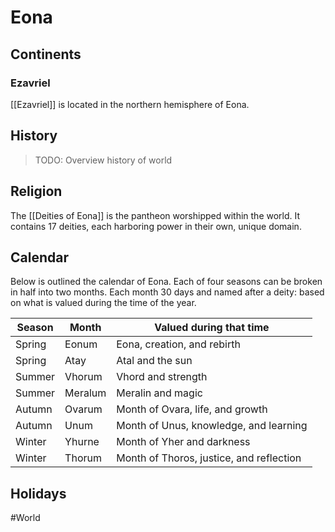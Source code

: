# Eona
## Continents
### Ezavriel
[[Ezavriel]] is located in the northern hemisphere of Eona.

## History
> TODO: Overview history of world

## Religion
The [[Deities of Eona]] is the pantheon worshipped within the world. It contains 17 deities, each harboring power in their own, unique domain. 

## Calendar
Below is outlined the calendar of Eona. Each of four seasons can be broken in half into two months. Each month 30 days and named after a deity: based on what is valued during the time of the year.

Season | Month | Valued during that time
------ | ----- | ----------------------- 
Spring | Eonum | Eona, creation, and rebirth
Spring | Atay | Atal and the sun
Summer | Vhorum | Vhord and strength
Summer | Meralum | Meralin and magic
Autumn | Ovarum | Month of Ovara, life, and growth
Autumn | Unum | Month of Unus, knowledge, and learning
Winter | Yhurne | Month of Yher and darkness
Winter | Thorum | Month of Thoros, justice, and reflection


## Holidays


#World